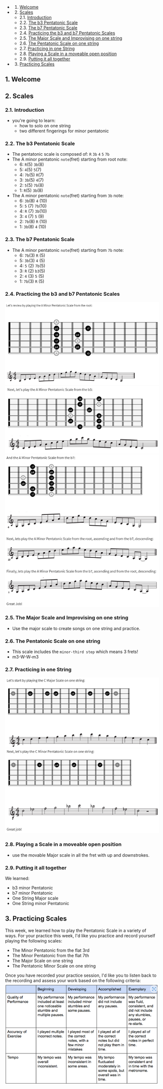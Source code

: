 <!-- vscode-markdown-toc -->
* 1. [Welcome](#Welcome)
* 2. [Scales](#Scales)
	* 2.1. [Introduction](#Introduction)
	* 2.2. [The b3 Pentatonic Scale](#Theb3PentatonicScale)
	* 2.3. [The b7 Pentatonic Scale](#Theb7PentatonicScale)
	* 2.4. [Practicing the b3 and b7 Pentatonic Scales](#Practicingtheb3andb7PentatonicScales)
	* 2.5. [The Major Scale and Improvising on one string](#TheMajorScaleandImprovisingononestring)
	* 2.6. [The Pentatonic Scale on one string](#ThePentatonicScaleononestring)
	* 2.7. [Practicing in one String](#PracticinginoneString)
	* 2.8. [Playing a Scale in a moveable open position](#PlayingaScaleinamoveableopenposition)
	* 2.9. [Putting it all together](#Puttingitalltogether)
* 3. [Practicing Scales](#PracticingScales)

<!-- vscode-markdown-toc-config
	numbering=true
	autoSave=true
	/vscode-markdown-toc-config -->
<!-- /vscode-markdown-toc -->


##  1. <a name='Welcome'></a>Welcome

##  2. <a name='Scales'></a>Scales 

###  2.1. <a name='Introduction'></a>Introduction
- you're going to learn:
  - how to solo on one string
  - two different fingerings for minor pentatonic


###  2.2. <a name='Theb3PentatonicScale'></a>The b3 Pentatonic Scale
- The pentatonic scale is composed of: `R` `3b` `4` `5` `7b`
- The A minor pentatonic `note`(fret) starting from root note:
  - 6: `R`(5) `3b`(8)
  - 5: `4`(5) `5`(7)
  - 4: `7b`(5) `R`(7)
  - 3: `3b`(5) `4`(7)
  - 2: `5`(5) `7b`(8)
  - 1: `R`(5) `3b`(8)
- The A minor pentatonic `note`(fret) starting from `3b` note:
  - 6: `3b`(8) `4` (10)
  - 5: `5` (7) `7b`(10)
  - 4: `R` (7) `3b`(10)
  - 3: `4` (7) `5` (9)
  - 2: `7b`(8) `R` (10)
  - 1: `3b`(8) `4` (10)


###  2.3. <a name='Theb7PentatonicScale'></a>The b7 Pentatonic Scale
- The A minor pentatonic `note`(fret) starting from `7b` note:
  - 6: `7b`(3) `R` (5)
  - 5: `3b`(3) `4` (5)
  - 4: `5` (2) `7b`(5)
  - 3: `R` (2) `b3`(5)
  - 2: `4` (3) `5` (5)
  - 1: `7b`(3) `R` (5)


###  2.4. <a name='Practicingtheb3andb7PentatonicScales'></a>Practicing the b3 and b7 Pentatonic Scales

![Root position](/Music/HowToPlayGuitarSpec/02-GuitarScalesAndChordProgressions/uploads/W1-01.PNG)
![b3 Position](/Music/HowToPlayGuitarSpec/02-GuitarScalesAndChordProgressions/uploads/W1-01b.PNG)
![b7 Position](/Music/HowToPlayGuitarSpec/02-GuitarScalesAndChordProgressions/uploads/W1-01c.PNG)

###  2.5. <a name='TheMajorScaleandImprovisingononestring'></a>The Major Scale and Improvising on one string
- Use the major scale to create songs on one string and practice.
###  2.6. <a name='ThePentatonicScaleononestring'></a>The Pentatonic Scale on one string
- This scale includes the `minor-third step` which means 3 frets!
- m3-W-W-m3

###  2.7. <a name='PracticinginoneString'></a>Practicing in one String 
![Major Scale](/Music/HowToPlayGuitarSpec/02-GuitarScalesAndChordProgressions/uploads/W1-02.PNG)
![Minor Pentatonic](/Music/HowToPlayGuitarSpec/02-GuitarScalesAndChordProgressions/uploads/W1-02b.PNG)

###  2.8. <a name='PlayingaScaleinamoveableopenposition'></a>Playing a Scale in a moveable open position
- use the movable Major scale in all the fret with up and downstrokes.

###  2.9. <a name='Puttingitalltogether'></a>Putting it all together
We learned:
- b3 minor Pentatonic 
- b7 minor Pentatonic 
- One String Major scale 
- One String minor Pentatonic 
##  3. <a name='PracticingScales'></a>Practicing Scales

This week, we learned how to play the Pentatonic Scale in a variety of ways. For your practice this week, I'd like you practice and record yourself playing the following scales:
- The Minor Pentatonic from the flat 3rd
- The Minor Pentatonic from the flat 7th
- The Major Scale on one string
- The Pentatonic Minor Scale on one string

Once you have recorded your practice session, I'd like you to listen back to the recording and assess your work based on the following criteria:
![Table of Progress](/Music/HowToPlayGuitarSpec/02-GuitarScalesAndChordProgressions/uploads/W1-03.PNG)